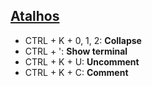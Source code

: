## [Atalhos](https://go.microsoft.com/fwlink/?linkid=832145)
- CTRL + K + 0, 1, 2: **Collapse**
- CTRL + ': **Show terminal**
- CTRL + K + U: **Uncomment**
- CTRL + K + C: **Comment**